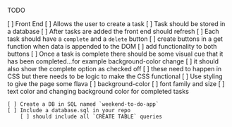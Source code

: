 TODO

[ ] Front End
    [ ] Allows the user to create a task
    [ ] Task should be stored in a database
    [ ] After tasks are added the front end should refresh
    [ ] Each task should have a `complete` and a `delete` button
        [ ] create buttons in a get function when data is appended to the DOM
        [ ] add functionality to both buttons
    [ ] Once a task is complete there should be some visual cue that it has
        been completed...for example background-color change
        [ ] it should also show the complete option as checked off
        [ ] these need to happen in CSS but there needs to be logic to make the 
            CSS functional
    [ ] Use styling to give the page some flava
        [ ] background-color
        [ ] font family and size
        [ ] text color and changing background color for completed tasks


    [ ] Create a DB in SQL named `weekend-to-do-app` 
    [ ] Include a database.sql in your repo
        [ ] should include all `CREATE TABLE` queries